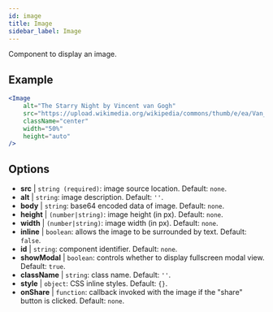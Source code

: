 ```yaml
---
id: image
title: Image
sidebar_label: Image
---
```


Component to display an image.

## Example

```jsx live
<Image 
    alt="The Starry Night by Vincent van Gogh" 
    src="https://upload.wikimedia.org/wikipedia/commons/thumb/e/ea/Van_Gogh_-_Starry_Night_-_Google_Art_Project.jpg/1280px-Van_Gogh_-_Starry_Night_-_Google_Art_Project.jpg"
    className="center"
    width="50%"
    height="auto"
/>
```

## Options

* __src__ | `string (required)`: image source location. Default: `none`.
* __alt__ | `string`: image description. Default: `''`.
* __body__ | `string`: base64 encoded data of image. Default: `none`.
* __height__ | `(number|string)`: image height (in px). Default: `none`.
* __width__ | `(number|string)`: image width (in px). Default: `none`.
* __inline__ | `boolean`: allows the image to be surrounded by text. Default: `false`.
* __id__ | `string`: component identifier. Default: `none`.
* __showModal__ | `boolean`: controls whether to display fullscreen modal view. Default: `true`.
* __className__ | `string`: class name. Default: `''`.
* __style__ | `object`: CSS inline styles. Default: `{}`.
* __onShare__ | `function`: callback invoked with the image if the "share" button is clicked. Default: `none`.
